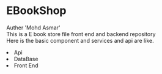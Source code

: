 # EBookShop

Auther 'Mohd Asmar' <br>
This is a E book store file front end and backend repository
<br>
Here  is the basic component and services and api are like.
<li>Api</li>
<li>DataBase</li>
<li>Front End</li>
